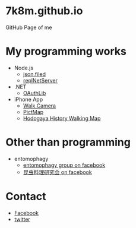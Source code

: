 # 7k8m.github.io
GitHub Page of me

# My programming works
* Node.js
    * [json.filed](https://github.com/7k8m/json.filed)
    * [replNetServer](http://7k8m.github.io/replNetServer/)
* .NET
    * [OAuthLib](http://oauthlib.codeplex.com) 
* iPhone App
    * [Walk Camera](https://itunes.apple.com/gb/app/walkcamera/id968281469?mt=8)
    * [PictMap](https://itunes.apple.com/us/app/pictmap/id712945065?mt=8)
    * [Hodogaya History Walking Map](https://itunes.apple.com/us/app/hodogaya-history-walking-map/id720126011?l=ja&ls=1&mt=8)

# Other than programming
* entomophagy
    * [entomophagy group on facebook](https://www.facebook.com/groups/entomophagy/) 
    * [昆虫料理研究会 on facebook](https://www.facebook.com/insectcuisine/)

# Contact
* [Facebook](https://www.facebook.com/Tomohito.Nakayama)
* [twitter](https://twitter.com/7k8m)
